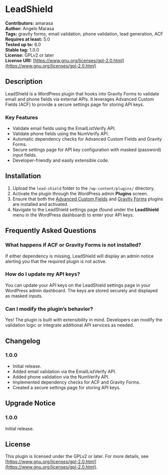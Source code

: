 # LeadShield

**Contributors:** amarasa  
**Author:** Angelo Marasa  
**Tags:** gravity forms, email validation, phone validation, lead generation, ACF  
**Requires at least:** 5.0  
**Tested up to:** 6.0  
**Stable tag:** 1.0.0  
**License:** GPLv2 or later  
**License URI:** [https://www.gnu.org/licenses/gpl-2.0.html](https://www.gnu.org/licenses/gpl-2.0.html)

## Description

LeadShield is a WordPress plugin that hooks into Gravity Forms to validate email and phone fields via external APIs. It leverages Advanced Custom Fields (ACF) to provide a secure settings page for storing API keys.

### Key Features

-   Validate email fields using the EmailListVerify API.
-   Validate phone fields using the NumVerify API.
-   Automatic dependency checks for Advanced Custom Fields and Gravity Forms.
-   Secure settings page for API key configuration with masked (password) input fields.
-   Developer-friendly and easily extensible code.

## Installation

1. Upload the `lead-shield` folder to the `/wp-content/plugins/` directory.
2. Activate the plugin through the WordPress admin **Plugins** screen.
3. Ensure that both the [Advanced Custom Fields](https://www.advancedcustomfields.com/) and [Gravity Forms](https://www.gravityforms.com/) plugins are installed and activated.
4. Navigate to the LeadShield settings page (found under the **LeadShield** menu in the WordPress dashboard) to enter your API keys.

## Frequently Asked Questions

### What happens if ACF or Gravity Forms is not installed?

If either dependency is missing, LeadShield will display an admin notice alerting you that the required plugin is not active.

### How do I update my API keys?

You can update your API keys on the LeadShield settings page in your WordPress admin dashboard. The keys are stored securely and displayed as masked inputs.

### Can I modify the plugin’s behavior?

Yes! The plugin is built with extensibility in mind. Developers can modify the validation logic or integrate additional API services as needed.

## Changelog

### 1.0.0

-   Initial release.
-   Added email validation via the EmailListVerify API.
-   Added phone validation via the NumVerify API.
-   Implemented dependency checks for ACF and Gravity Forms.
-   Created a secure settings page for storing API keys.

## Upgrade Notice

### 1.0.0

Initial release.

## License

This plugin is licensed under the GPLv2 or later. For more details, see [https://www.gnu.org/licenses/gpl-2.0.html](https://www.gnu.org/licenses/gpl-2.0.html).
